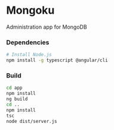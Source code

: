 # Mongoku

Administration app for MongoDB

### Dependencies

```bash
# Install Node.js
npm install -g typescript @angular/cli
```

### Build

```bash
cd app
npm install
ng build
cd ..
npm install
tsc
node dist/server.js
```